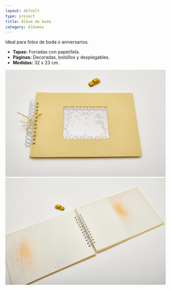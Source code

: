 ```yaml
---
layout: default
type: project
title: Álbum de boda
category: Álbumes
---
```


Ideal para fotos de boda o aniversarios.

- **Tapas:** Forradas con papel/tela.
- **Páginas:** Decoradas, bolsillos y desplegables.
- **Medidas:** 32 x 23 cm.

![](06.jpg)
![](07.jpg)
